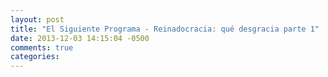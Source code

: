 ```yaml
---
layout: post
title: "El Siguiente Programa - Reinadocracia: qué desgracia parte 1"
date: 2013-12-03 14:15:04 -0500
comments: true
categories: 
---
```


